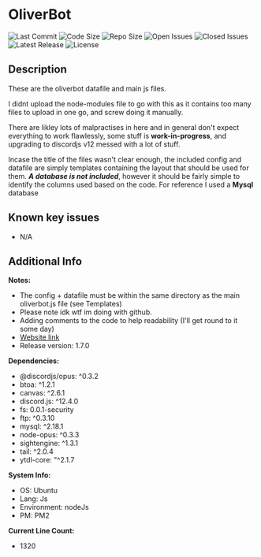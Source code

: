 # OliverBot
![Last Commit](https://img.shields.io/github/last-commit/cheesenibbles123/OliverbotPublic)
![Code Size](https://img.shields.io/github/languages/code-size/cheesenibbles123/OliverbotPublic)
![Repo Size](https://img.shields.io/github/repo-size/cheesenibbles123/OliverbotPublic)
![Open Issues](https://img.shields.io/github/issues-raw/cheesenibbles123/OliverbotPublic)
![Closed Issues](https://img.shields.io/github/issues-closed-raw/cheesenibbles123/OliverbotPublic)
![Latest Release](https://img.shields.io/github/v/release/cheesenibbles123/OliverbotPublic)
![License](https://img.shields.io/github/license/cheesenibbles123/OliverbotPublic)

## Description

These are the oliverbot datafile and main js files.

I didnt upload the node-modules file to go with this as it contains too many files to upload in one go, and screw doing it manually.

There are likley lots of malpractises in here and in general don't expect everything to work flawlessly, some stuff is **work-in-progress**, and upgrading to discordjs v12 messed with a lot of stuff.

Incase the title of the files wasn't clear enough, the included config and datafile are simply templates containing the layout that should be used for them. ***A database is not included***, however it should be fairly simple to identify the columns used based on the code. For reference I used a **Mysql** database

## Known key issues

- N/A

## Additional Info

**Notes:**
 - The config + datafile must be within the same directory as the main oliverbot.js file (see Templates)
 - Please note idk wtf im doing with github.
 - Adding comments to the code to help readability (I'll get round to it some day)
 - [Website link](http://www.archiesbots.com/index.html)
 - Release version: 1.7.0

**Dependencies:**
 - @discordjs/opus: ^0.3.2
 - btoa: ^1.2.1
 - canvas: ^2.6.1
 - discord.js: ^12.4.0
 - fs: 0.0.1-security
 - ftp: ^0.3.10
 - mysql: ^2.18.1
 - node-opus: ^0.3.3
 - sightengine: ^1.3.1
 - tail: ^2.0.4
 - ytdl-core: "^2.1.7

**System Info:**
 - OS: Ubuntu
 - Lang: Js
 - Environment: nodeJs
 - PM: PM2

**Current Line Count:**
 - 1320
